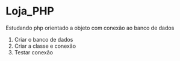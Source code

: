 # Loja_PHP
Estudando php orientado a objeto com conexão ao banco de dados

1. Criar o banco de dados 
2.  Criar a classe e conexão
3.  Testar conexão